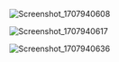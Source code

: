 ![Screenshot_1707940608](https://github.com/DevByShahzaib/BABO-QABIL-2.0-FLUTTER/assets/108393358/fd6eee86-5e81-444e-bac8-1b932d6b478d)

![Screenshot_1707940617](https://github.com/DevByShahzaib/BABO-QABIL-2.0-FLUTTER/assets/108393358/0c253796-a726-48a2-bc0a-024563f801fd)

![Screenshot_1707940636](https://github.com/DevByShahzaib/BABO-QABIL-2.0-FLUTTER/assets/108393358/165eebb3-833c-4895-af57-5e249aab5908)

